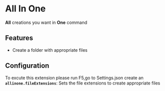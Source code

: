 # All In One

**All** creations you want in **One** command

## Features

- Create a folder with appropriate files 

## Configuration
To excute this extension please run F5,go to Settings.json 
create an
**`allinone.fileExtensions`**: Sets the file extensions to create appropriate files 

